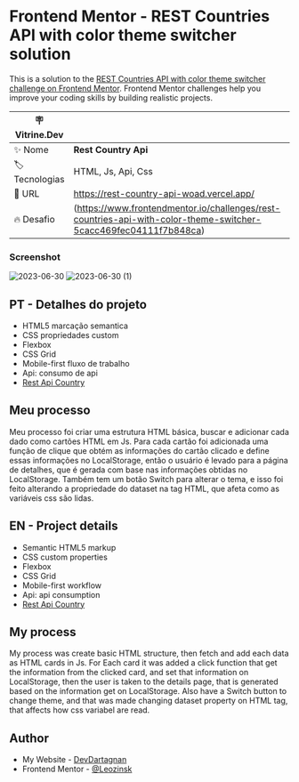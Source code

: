 # Frontend Mentor - REST Countries API with color theme switcher solution

This is a solution to the [REST Countries API with color theme switcher challenge on Frontend Mentor](https://www.frontendmentor.io/challenges/rest-countries-api-with-color-theme-switcher-5cacc469fec04111f7b848ca). Frontend Mentor challenges help you improve your coding skills by building realistic projects. 


| :placard: Vitrine.Dev |     |
| -------------  | --- |
| :sparkles: Nome        | **Rest Country Api**
| :label: Tecnologias | HTML, Js, Api, Css
| :rocket: URL         | https://rest-country-api-woad.vercel.app/
| 🔥 Desafio         | (https://www.frontendmentor.io/challenges/rest-countries-api-with-color-theme-switcher-5cacc469fec04111f7b848ca)


### Screenshot

![2023-06-30](https://github.com/devdartagnan/Rest-country-Api/assets/103390905/744f1cc3-3146-452a-85d9-ee3eb937e202#vitrinedev)
![2023-06-30 (1)](https://github.com/devdartagnan/Rest-country-Api/assets/103390905/2020b32e-af7d-4020-811e-30879b368bfe)

## PT - Detalhes do projeto
- HTML5 marcação semantica
- CSS propriedades custom
- Flexbox
- CSS Grid
- Mobile-first fluxo de trabalho
- Api: consumo de api
- [Rest Api Country]([https://www.example.com](https://restcountries.com/)) 

## Meu processo

Meu processo foi criar uma estrutura HTML básica, buscar e adicionar cada dado como cartões HTML em Js. Para cada cartão foi adicionada uma função de clique que obtém as informações do cartão clicado e define essas informações no LocalStorage, então o usuário é levado para a página de detalhes, que é gerada com base nas informações obtidas no LocalStorage.
Também tem um botão Switch para alterar o tema, e isso foi feito alterando a propriedade do dataset na tag HTML, que afeta como as variáveis ​​css são lidas.


## EN - Project details

- Semantic HTML5 markup
- CSS custom properties
- Flexbox
- CSS Grid
- Mobile-first workflow
- Api: api consumption
- [Rest Api Country]([https://www.example.com](https://restcountries.com/)) 


## My process

My process was create basic HTML structure, then fetch and add each data as HTML cards in Js. For Each card it was added a click function that get the information from the clicked card, and set that information on LocalStorage, then the user is taken to the details page, that is generated based on the information get on LocalStorage.
Also have a Switch button to change theme, and that was made changing dataset property on HTML tag, that affects how css variabel are read.

## Author

- My Website - [DevDartagnan](https://devdartagnan.com/)
- Frontend Mentor - [@Leozinsk](https://www.frontendmentor.io/profile/Leozinsk)
